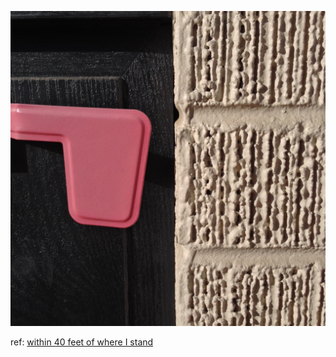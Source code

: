 ![](assets/9091.png) 

ref: [within 40 feet of where I stand](http://dojo4.com/blog/within-40-feet-of-where-i-stand/)